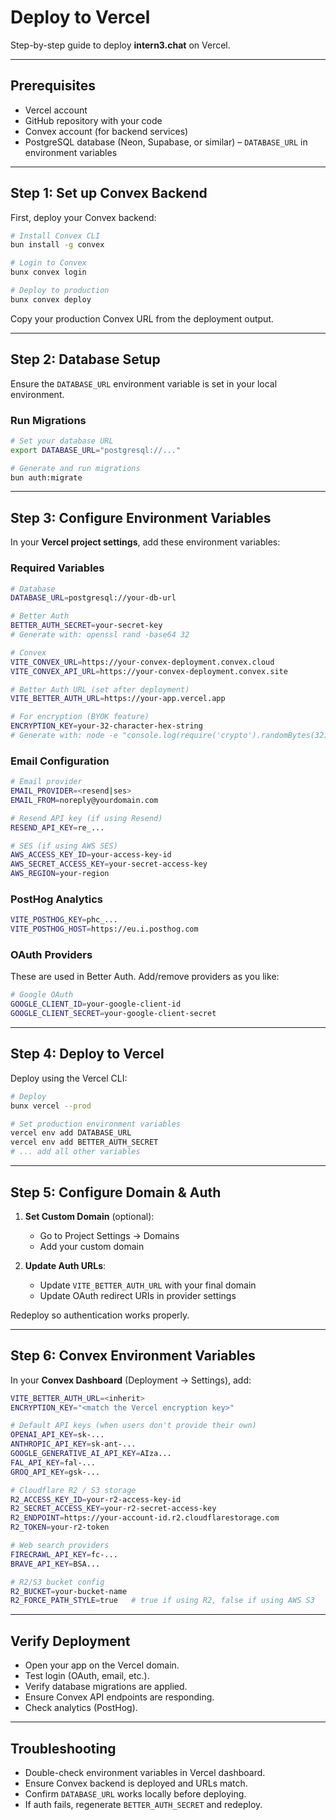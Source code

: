 # Deploy to Vercel

Step-by-step guide to deploy **intern3.chat** on Vercel.

---

## Prerequisites

* Vercel account
* GitHub repository with your code
* Convex account (for backend services)
* PostgreSQL database (Neon, Supabase, or similar) – `DATABASE_URL` in environment variables

---

## Step 1: Set up Convex Backend

First, deploy your Convex backend:

```bash
# Install Convex CLI
bun install -g convex

# Login to Convex
bunx convex login

# Deploy to production
bunx convex deploy
```

Copy your production Convex URL from the deployment output.

---

## Step 2: Database Setup

Ensure the `DATABASE_URL` environment variable is set in your local environment.

### Run Migrations

```bash
# Set your database URL
export DATABASE_URL="postgresql://..."

# Generate and run migrations
bun auth:migrate
```

---

## Step 3: Configure Environment Variables

In your **Vercel project settings**, add these environment variables:

### Required Variables

```bash
# Database
DATABASE_URL=postgresql://your-db-url

# Better Auth
BETTER_AUTH_SECRET=your-secret-key
# Generate with: openssl rand -base64 32

# Convex
VITE_CONVEX_URL=https://your-convex-deployment.convex.cloud
VITE_CONVEX_API_URL=https://your-convex-deployment.convex.site

# Better Auth URL (set after deployment)
VITE_BETTER_AUTH_URL=https://your-app.vercel.app

# For encryption (BYOK feature)
ENCRYPTION_KEY=your-32-character-hex-string
# Generate with: node -e "console.log(require('crypto').randomBytes(32).toString('hex'))"
```

### Email Configuration

```bash
# Email provider
EMAIL_PROVIDER=<resend|ses>
EMAIL_FROM=noreply@yourdomain.com

# Resend API key (if using Resend)
RESEND_API_KEY=re_...

# SES (if using AWS SES)
AWS_ACCESS_KEY_ID=your-access-key-id
AWS_SECRET_ACCESS_KEY=your-secret-access-key
AWS_REGION=your-region
```

### PostHog Analytics

```bash
VITE_POSTHOG_KEY=phc_...
VITE_POSTHOG_HOST=https://eu.i.posthog.com
```

### OAuth Providers

These are used in Better Auth. Add/remove providers as you like:

```bash
# Google OAuth
GOOGLE_CLIENT_ID=your-google-client-id
GOOGLE_CLIENT_SECRET=your-google-client-secret
```

---

## Step 4: Deploy to Vercel

Deploy using the Vercel CLI:

```bash
# Deploy
bunx vercel --prod

# Set production environment variables
vercel env add DATABASE_URL
vercel env add BETTER_AUTH_SECRET
# ... add all other variables
```

---

## Step 5: Configure Domain & Auth

1. **Set Custom Domain** (optional):

   * Go to Project Settings → Domains
   * Add your custom domain

2. **Update Auth URLs**:

   * Update `VITE_BETTER_AUTH_URL` with your final domain
   * Update OAuth redirect URIs in provider settings

Redeploy so authentication works properly.

---

## Step 6: Convex Environment Variables

In your **Convex Dashboard** (Deployment → Settings), add:

```bash
VITE_BETTER_AUTH_URL=<inherit>
ENCRYPTION_KEY="<match the Vercel encryption key>"

# Default API keys (when users don't provide their own)
OPENAI_API_KEY=sk-...
ANTHROPIC_API_KEY=sk-ant-...
GOOGLE_GENERATIVE_AI_API_KEY=AIza...
FAL_API_KEY=fal-...
GROQ_API_KEY=gsk-...

# Cloudflare R2 / S3 storage
R2_ACCESS_KEY_ID=your-r2-access-key-id
R2_SECRET_ACCESS_KEY=your-r2-secret-access-key
R2_ENDPOINT=https://your-account-id.r2.cloudflarestorage.com
R2_TOKEN=your-r2-token

# Web search providers
FIRECRAWL_API_KEY=fc-...
BRAVE_API_KEY=BSA...

# R2/S3 bucket config
R2_BUCKET=your-bucket-name
R2_FORCE_PATH_STYLE=true   # true if using R2, false if using AWS S3
```

---

## Verify Deployment

* Open your app on the Vercel domain.
* Test login (OAuth, email, etc.).
* Verify database migrations are applied.
* Ensure Convex API endpoints are responding.
* Check analytics (PostHog).

---

## Troubleshooting

* Double-check environment variables in Vercel dashboard.
* Ensure Convex backend is deployed and URLs match.
* Confirm `DATABASE_URL` works locally before deploying.
* If auth fails, regenerate `BETTER_AUTH_SECRET` and redeploy.
